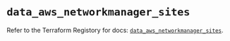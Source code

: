 # `data_aws_networkmanager_sites`

Refer to the Terraform Registory for docs: [`data_aws_networkmanager_sites`](https://www.terraform.io/docs/providers/aws/d/networkmanager_sites).
